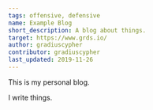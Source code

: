 ```yaml
---
tags: offensive, defensive
name: Example Blog
short_description: A blog about things.
target: https://www.grds.io/
author: gradiuscypher
contributor: gradiuscypher
last_updated: 2019-11-26
---
```


This is my personal blog.

I write things.